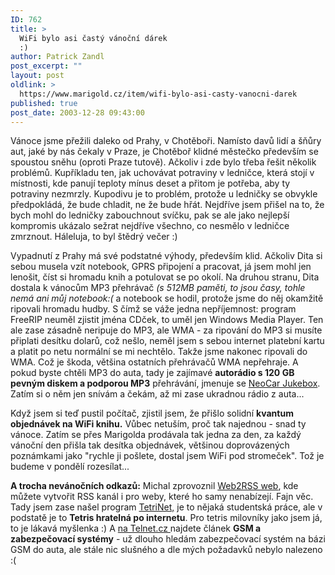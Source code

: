 ```yaml
---
ID: 762
title: >
  WiFi bylo asi častý vánoční dárek
  :)
author: Patrick Zandl
post_excerpt: ""
layout: post
oldlink: >
  https://www.marigold.cz/item/wifi-bylo-asi-casty-vanocni-darek
published: true
post_date: 2003-12-28 09:43:00
---
```

<p>
Vánoce jsme přežili daleko od Prahy, v Chotěboři. Namísto davů lidí a šňůry aut, jaké by nás čekaly v Praze, je Chotěboř klidné městečko především se spoustou sněhu (oproti Praze tutově). Ačkoliv i zde bylo třeba řešit několik problémů. Kupříkladu ten, jak uchovávat potraviny v ledničce, která stojí v místnosti, kde panují teploty mínus deset a přitom je potřeba, aby ty potraviny nezmrzly. Kupodivu je to problém, protože u ledničky se obvykle předpokládá, že bude chladit, ne že bude hřát. Nejdříve jsem přišel na to, že bych mohl do ledničky zabouchnout svíčku, pak se ale jako nejlepší kompromis ukázalo sežrat nejdříve všechno, co nesmělo v ledničce zmrznout. Háleluja, to byl štědrý večer :)</p>

<p>
Vypadnutí z Prahy má své podstatné výhody, především klid. Ačkoliv Dita si sebou musela vzít notebook, GPRS připojení a pracovat, já jsem mohl jen lenošit, číst si hromadu knih a potulovat se po okolí. Na druhou stranu, Dita dostala k vánocům MP3 přehrávač <EM>(s 512MB&#160;paměti, to jsou časy, tohle nemá ani můj notebook:(</EM>&#160;a notebook se hodil, protože jsme do něj okamžitě ripovali hromadu hudby. S čímž se váže jedna nepříjemnost: program FreeRIP neuměl zjistit jména CDček, to uměl jen Windows Media Player. Ten ale zase zásadně neripuje do MP3, ale WMA - za ripování do MP3 si musíte připlati desítku dolarů, což nešlo, neměl jsem s sebou internet platební kartu a platit po netu normální se mi nechtělo. Takže jsme nakonec ripovali do WMA. Což je škoda, většina ostatních přehrávačů WMA nepřehraje. A pokud byste chtěli MP3 do auta, tady je zajímavé <STRONG>autorádio s 120 GB pevným diskem a podporou MP3</STRONG> přehrávání, jmenuje se <A href="http://www.mstation.cz/index_neo35.htm" target=_blank>NeoCar Jukebox</A>. Zatím si o něm jen snívám a čekám, až mi zase ukradnou rádio z auta...</p>

<p>
Když jsem si teď pustil počítač, zjistil jsem, že přišlo solidní <STRONG>kvantum objednávek na WiFi knihu.</STRONG> Vůbec netuším, proč tak najednou - snad ty vánoce. Zatím se přes Marigolda prodávala tak jedna za den, za každý vánoční den přišla tak desítka objednávek, většinou doprovázených poznámkami jako "rychle ji pošlete, dostal jsem WiFi pod stromeček". Tož je budeme v pondělí rozesílat...</p>

<p>
<STRONG>A trocha nevánočních odkazů:</STRONG> Michal zprovoznil <A href="http://web2rss.vyvojar.cz/" target=_blank>Web2RSS web</A>, kde můžete vytvořit RSS kanál i pro weby, které ho samy nenabízejí. Fajn věc. Tady jsem zase našel program <A href="http://skupina50.wz.cz/index.php?dir=./TetriNET&amp;prevdir=" target=_blank>TetriNet,</A> je to nějaká studentská práce, ale v podstatě je to <STRONG>Tetris hratelná po internetu</STRONG>. Pro tetris milovníky jako jsem já, to je lákavá myšlenka :) A <A href="http://www.telnet.cz/index.php?ID=103&amp;basket=fe4e5aef60b34da253e9288983e197a2" target=_blank>na Telnet.cz </A>najdete článek <STRONG>GSM a zabezpečovací systémy</STRONG> - už dlouho hledám zabezpečovací systém na bázi GSM do auta, ale stále nic slušného a dle mých požadavků nebylo nalezeno :(</p>
